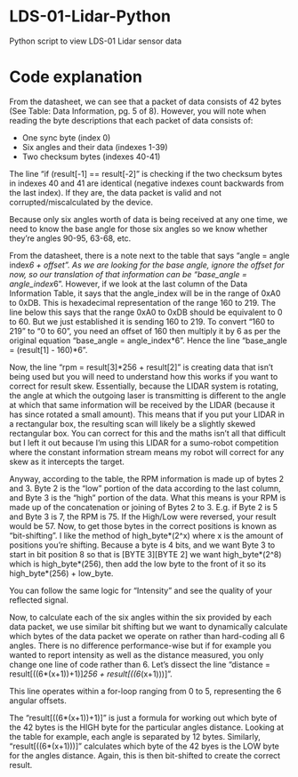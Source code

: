 # LDS-01-Lidar-Python
Python script to view LDS-01 Lidar sensor data

# Code explanation

From the datasheet, we can see that a packet of data consists of 42 bytes (See Table: Data Information, pg. 5 of 8). However, you will note when reading the byte descriptions that each packet of data consists of:

* One sync byte (index 0)
* Six angles and their data (indexes 1-39)
* Two checksum bytes (indexes 40-41)

The line “if (result[-1] == result[-2]” is checking if the two checksum bytes in indexes 40 and 41 are identical (negative indexes count backwards from the last index). If they are, the data packet is valid and not corrupted/miscalculated by the device.

Because only six angles worth of data is being received at any one time, we need to know the base angle for those six angles so we know whether they’re angles 90-95, 63-68, etc.

From the datasheet, there is a note next to the table that says “angle = angle index*6 + offset”. As we are looking for the base angle, ignore the offset for now, so our translation of that information can be “base_angle = angle_index*6”. However, if we look at the last column of the Data Information Table, it says that the angle_index will be in the range of 0xA0 to 0xDB. This is hexadecimal representation of the range 160 to 219. The line below this says that the range 0xA0 to 0xDB should be equivalent to 0 to 60. But we just established it is sending 160 to 219. To convert “160 to 219” to “0 to 60”, you need an offset of 160 then multiply it by 6 as per the original equation “base_angle = angle_index*6”. Hence the line “base_angle = (result[1] - 160)*6”.

Now, the line “rpm = result[3]*256 + result[2]” is creating data that isn’t being used but you will need to understand how this works if you want to correct for result skew. Essentially, because the LIDAR system is rotating, the angle at which the outgoing laser is transmitting is different to the angle at which that same information will be received by the LIDAR (because it has since rotated a small amount). This means that if you put your LIDAR in a rectangular box, the resulting scan will likely be a slightly skewed rectangular box. You can correct for this and the maths isn’t all that difficult but I left it out because I’m using this LIDAR for a sumo-robot competition where the constant information stream means my robot will correct for any skew as it intercepts the target.

Anyway, according to the table, the RPM information is made up of bytes 2 and 3. Byte 2 is the “low” portion of the data according to the last column, and Byte 3 is the “high” portion of the data. What this means is your RPM is made up of the concatenation or joining of Bytes 2 to 3. E.g. if Byte 2 is 5 and Byte 3 is 7, the RPM is 75. If the High/Low were reversed, your result would be 57. Now, to get those bytes in the correct positions is known as “bit-shifting”. I like the method of high_byte*(2^x) where x is the amount of positions you’re shifting. Because a byte is 4 bits, and we want Byte 3 to start in bit position 8 so that is [BYTE 3][BYTE 2] we want high_byte*(2^8) which is high_byte*(256), then add the low byte to the front of it so its high_byte*(256) + low_byte.

You can follow the same logic for “Intensity” and see the quality of your reflected signal.

Now, to calculate each of the six angles within the six provided by each data packet, we use similar bit shifting but we want to dynamically calculate which bytes of the data packet we operate on rather than hard-coding all 6 angles. There is no difference performance-wise but if for example you wanted to report intensity as well as the distance measured, you only change one line of code rather than 6. Let’s dissect the line “distance = result[((6*(x+1))+1)]*256 + result[((6*(x+1)))]”.

This line operates within a for-loop ranging from 0 to 5, representing the 6 angular offsets.

The “result[((6*(x+1))+1)]” is just a formula for working out which byte of the 42 bytes is the HIGH byte for the particular angles distance. Looking at the table for example, each angle is separated by 12 bytes. Similarly, “result[((6*(x+1)))]” calculates which byte of the 42 byes is the LOW byte for the angles distance. Again, this is then bit-shifted to create the correct result.
